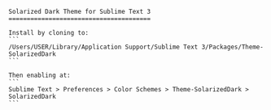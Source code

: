 	Solarized Dark Theme for Sublime Text 3
	=======================================

	Install by cloning to:
	```
	/Users/USER/Library/Application Support/Sublime Text 3/Packages/Theme-SolarizedDark
	```

	Then enabling at:
	```
	Sublime Text > Preferences > Color Schemes > Theme-SolarizedDark > SolarizedDark
	```